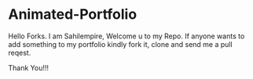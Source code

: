 # Animated-Portfolio
Hello Forks.
I am Sahilempire, Welcome u to my Repo.
If anyone wants to add something to my portfolio kindly fork it, clone and send me a pull reqest.

Thank You!!!

